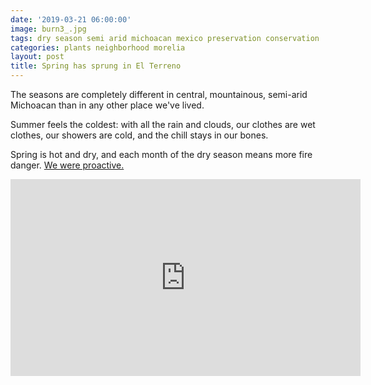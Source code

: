 ```yaml
---
date: '2019-03-21 06:00:00'
image: burn3_.jpg
tags: dry season semi arid michoacan mexico preservation conservation
categories: plants neighborhood morelia
layout: post
title: Spring has sprung in El Terreno
---
```


The seasons are completely different in central, mountainous, semi-arid Michoacan than in any other place we've lived.

Summer feels the coldest: with all the rain and clouds, our clothes are wet clothes, our showers are cold, and the chill stays in our bones.

Spring is hot and dry, and each month of the dry season means more fire danger. [We were proactive.](http://reverdecer.annalisagross.com/2019/03/07/controlled-burn-success/)

<iframe width="560" height="315" src="https://www.youtube-nocookie.com/embed/PpDeScCtw98" frameborder="0" allow="accelerometer; autoplay; encrypted-media; gyroscope; picture-in-picture" allowfullscreen></iframe>